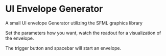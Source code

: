 # UI Envelope Generator

A small UI envelope Generator utilizing the SFML graphics library

Set the parameters how you want, 
watch the readout for a visualization of the envelope.

The trigger button and spacebar will start an envelope.

